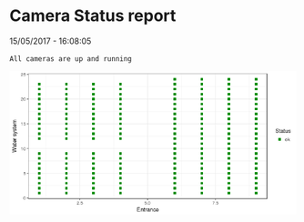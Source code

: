Camera Status report
================
15/05/2017 - 16:08:05

    All cameras are up and running

![](camreport_files/figure-markdown_github/unnamed-chunk-2-1.png)
